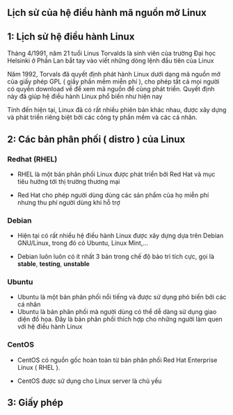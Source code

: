 ## Lịch sử của hệ điều hành mã nguồn mở Linux

## 1: Lịch sử hệ điều hành Linux

Tháng 4/1991, năm 21 tuổi Linus Torvalds là sinh viên của trường Đại học Helsinki ở Phần Lan bắt tay vào viết những dòng lệnh đầu tiên của Linux

Năm 1992, Torvals đã quyết định phát hành Linux dưới dạng mã nguồn mở của giấy phép GPL ( giấy phần mềm miễn phí ), cho phép tất cả mọi người có quyền download về để xem mã nguồn để cùng phát triển. Quyết định này đã giúp hệ điều hành Linux phổ biến như hiện nay

Tính đến hiện tại, Linux đã có rất nhiều phiên bản khác nhau, được xây dựng và phát triển riêng biệt bởi các công ty phần mềm và các cá nhân. 

## 2: Các bản phân phối ( distro ) của Linux

### Redhat (RHEL)

- RHEL là một bản phân phối Linux được phát triển bởi Red Hat và mục tiêu hướng tới thị trường thương mại

- Red Hat cho phép người dùng dùng các sản phẩm của họ miễn phí nhưng thu phí người dùng khi hỗ trợ

### Debian

- Hiện tại có rất nhiều hệ điều hành Linux được xây dựng dựa trên Debian GNU/Linux, trong đó có Ubuntu, Linux Mint,...

- Debian luôn luôn có ít nhất 3 bản trong chế độ bảo trì tích cực, gọi là **stable**, **testing**, **unstable**

### Ubuntu

- Ubuntu là một bản phân phối nổi tiếng và được sử dụng phỏ biến bởi các cá nhân
- Ubuntu là bản phân phối mà người dùng có thể dễ dàng sử dụng giao diện đồ họa. Đây là bản phân phối thích hợp cho những người làm quen với hệ điều hành Linux

### CentOS

- CentOS có nguồn gốc hoàn toàn từ bản phân phối Red Hat Enterprise Linux ( RHEL ). 

- CentOS được sử dụng cho Linux server là chủ yếu

## 3: Giấy phép


